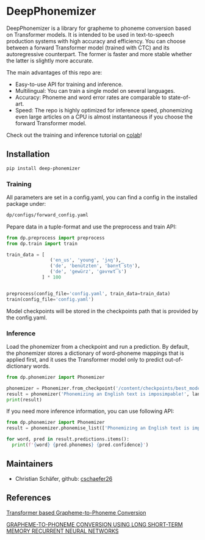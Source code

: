 # DeepPhonemizer

DeepPhonemizer is a library for grapheme to phoneme conversion based on Transformer models. 
It is intended to be used in text-to-speech production systems with high accuracy and efficiency.
You can choose between a forward Transformer model (trained with CTC) and its autoregressive
counterpart. The former is faster and more stable whether the latter is slightly more accurate.

The main advantages of this repo are:

* Easy-to-use API for training and inference.
* Multilingual: You can train a single model on several languages.
* Accuracy: Phoneme and word error rates are comparable to state-of-art. 
* Speed: The repo is highly optimized for inference speed, phonemizing even large articles on a CPU is almost instantaneous if you choose the forward Transformer model.


Check out the training and inference tutorial on [colab](https://colab.research.google.com/github/as-ideas/DeepPhonemizer/blob/main/notebooks/Training_Example.ipynb)!


## Installation

```bash
pip install deep-phonemizer
```

### Training

All parameters are set in a config.yaml, you can find a config in the installed package under:
```bash
dp/configs/forward_config.yaml
```

Pepare data in a tuple-format and use the preprocess and train API:

```python
from dp.preprocess import preprocess
from dp.train import train

train_data = [
                ('en_us', 'young', 'jʌŋ'),
                ('de', 'benützten', 'bənʏt͡stn̩'),
                ('de', 'gewürz', 'ɡəvʏʁt͡s')
             ] * 100


preprocess(config_file='config.yaml', train_data=train_data)
train(config_file='config.yaml')
```
Model checkpoints will be stored in the checkpoints path that is provided by the config.yaml.

### Inference

Load the phonemizer from a checkpoint and run a prediction. By default, the phonemizer stores a 
dictionary of word-phoneme mappings that is applied first, and it uses the Transformer model
only to predict out-of-dictionary words.

```python
from dp.phonemizer import Phonemizer

phonemizer = Phonemizer.from_checkpoint('/content/checkpoints/best_model.pt')
result = phonemizer('Phonemizing an English text is imposimpable!', lang='en_us')
print(result)
```

If you need more inference information, you can use following API:

```python
from dp.phonemizer import Phonemizer
result = phonemizer.phonemise_list(['Phonemizing an English text is imposimpable!'], lang='en_us')

for word, pred in result.predictions.items():
  print(f'{word} {pred.phonemes} {pred.confidence}')
```


## Maintainers
* Christian Schäfer, github: [cschaefer26](https://github.com/cschaefer26)


## References

[Transformer based Grapheme-to-Phoneme Conversion](https://arxiv.org/abs/2004.06338)

[GRAPHEME-TO-PHONEME CONVERSION USING
LONG SHORT-TERM MEMORY RECURRENT NEURAL NETWORKS](https://static.googleusercontent.com/media/research.google.com/en//pubs/archive/43264.pdf)
